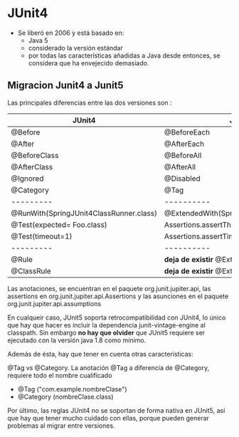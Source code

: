 # JUnit4

* Se liberó en 2006 y está basado en:
  * Java 5
  * considerado la versión estándar
  * por todas las características añadidas a Java desde entonces, se considera que ha envejecido demasiado.

## Migracion Junit4 a Junit5

Las principales diferencias entre las dos versiones son :

JUnit4 | JUnit5
---------|----------
 @Before | @BeforeEach
 @After | @AfterEach
 @BeforeClass | @BeforeAll
 @AfterClass | @AfterAll
 @Ignored | @Disabled
 @Category | @Tag 
 ---------|----------
 @RunWith(SpringJUnit4ClassRunner.class) | @ExtendedWith(SpringExtension.class)
 @Test(expected= Foo.class) | Assertions.assertThrows(FooException.class)
 @Test(timeout=1) | Assertions.assertTimeout(Duration.. )
 ---------|----------
 @Rule | **deja de existir** @ExtendsWith
 @ClassRule | **deja de existir** @ExtendsWith
 
 Las anotaciones, se encuentran en el paquete org.junit.jupiter.api, las assertions en org.junit.jupiter.api.Assertions y las asunciones en el paquete org.junit.jupiter.api.assumptions

 En cualqueir caso, JUnit5 soporta retrocompatibilidad con JUnit4, lo único que hay que hacer es incluir la dependencia junit-vintage-engine al classpath. Sin embargo **no hay que olvider** que JUnit5 requiere ser ejecutado con la versión java 1.8 como mínimo.

Además de ésta, hay que tener en cuenta otras características:

@Tag vs @Category. La anotación @Tag a diferencia de @Category, requiere todo el nombre cualificado

  * @Tag ("com.example.nombreClase")
  * @Category (nombreClase.class)

Por último, las reglas JUnit4 no se soportan de forma nativa en JUnit5, así que hay que tener mucho cuidado con ellas, porque pueden generar problemas al migrar entre versiones.
  